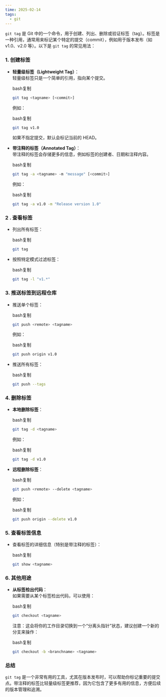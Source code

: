 ```yaml
---
time: 2025-02-14
tags:
  - git
---
```

`git tag` 是 Git 中的一个命令，用于创建、列出、删除或验证标签（tag）。标签是一种引用，通常用来标记某个特定的提交（commit），例如用于版本发布（如 v1.0、v2.0 等）。以下是 `git tag` 的常见用法：

### 1. **创建标签**

- **轻量级标签（Lightweight Tag）**：  
    轻量级标签只是一个简单的引用，指向某个提交。
    
    bash复制
    
    ```bash
    git tag <tagname> [<commit>]
    ```
    
    例如：
    
    bash复制
    
    ```bash
    git tag v1.0
    ```
    
    如果不指定提交，默认会标记当前的 HEAD。
    
- **带注释的标签（Annotated Tag）**：  
    带注释的标签会存储更多的信息，例如标签的创建者、日期和注释内容。
    
    bash复制
    
    ```bash
    git tag -a <tagname> -m "message" [<commit>]
    ```
    
    例如：
    
    bash复制
    
    ```bash
    git tag -a v1.0 -m "Release version 1.0"
    ```
    

### 2 . **查看标签**

- 列出所有标签：
    
    bash复制
    
    ```bash
    git tag
    ```
    
- 按照特定模式过滤标签：
    
    bash复制
    
    ```bash
    git tag -l "v1.*"
    ```
    

### 3. **推送标签到远程仓库**

- 推送单个标签：
    
    bash复制
    
    ```bash
    git push <remote> <tagname>
    ```
    
    例如：
    
    bash复制
    
    ```bash
    git push origin v1.0
    ```
    
- 推送所有标签：
    
    bash复制
    
    ```bash
    git push --tags
    ```
    

### 4. **删除标签**

- **本地删除标签**：
    
    bash复制
    
    ```bash
    git tag -d <tagname>
    ```
    
    例如：
    
    bash复制
    
    ```bash
    git tag -d v1.0
    ```
    
- **远程删除标签**：
    
    bash复制
    
    ```bash
    git push <remote> --delete <tagname>
    ```
    
    例如：
    
    bash复制
    
    ```bash
    git push origin --delete v1.0
    ```
    

### 5. **查看标签信息**

- 查看标签的详细信息（特别是带注释的标签）：
    
    bash复制
    
    ```bash
    git show <tagname>
    ```
    

### 6. **其他用途**

- **从标签检出代码**：  
    如果需要从某个标签检出代码，可以使用：
    
    bash复制
    
    ```bash
    git checkout <tagname>
    ```
    
    注意：这会将你的工作目录切换到一个“分离头指针”状态，建议创建一个新的分支来操作：
    
    bash复制
    
    ```bash
    git checkout -b <branchname> <tagname>
    ```
    

### 总结

`git tag` 是一个非常有用的工具，尤其在版本发布时，可以帮助你标记重要的提交点。带注释的标签比轻量级标签更推荐，因为它包含了更多有用的信息，方便后续的版本管理和追溯。